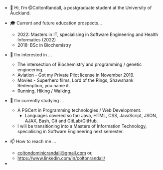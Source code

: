 - 👋 Hi, I’m @ColtonRandall, a postgraduate student at the University of Auckland. 

- :mortar_board: Current and future education prospects...
    - 2022: Masters in IT, specialising in Software Engineering and Health Informatics (2022)
    - 2018: BSc in Biochemistry

- 👀 I’m interested in ... 
    - The intersection of Biochemistry and programming / genetic engineering. 
    - Aviation - Got my Private Pilot license in November 2019.
    - Movies - Superhero films, Lord of the Rings, Shawshank Redemption, you name it. 
    - Running, Hiking / Walking.
    
- 🌱 I’m currently studying ... 
    - A PGCert in Programming technologies / Web Development. 
        - Languages covered so far: Java, HTML, CSS, JavaScript, JSON, AJAX, Bash, Git and GitLab/GitHub. 
    - I will be transitioning into a Masters of Information Technology, specialising in Software Engineering next semester. 
     
- 📫 How to reach me ... 
    - coltondominicrandall@gmail.com or,
    - https://www.linkedin.com/in/coltonrandall/

- 

<!---
ColtonRandall/ColtonRandall is a ✨ special ✨ repository because its `README.md` (this file) appears on your GitHub profile.
You can click the Preview link to take a look at your changes.
--->
